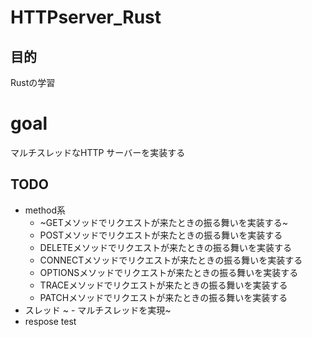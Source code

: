 # HTTPserver_Rust
## 目的
Rustの学習

# goal
マルチスレッドなHTTP サーバーを実装する

## TODO
- method系
  - ~GETメソッドでリクエストが来たときの振る舞いを実装する~
  - POSTメソッドでリクエストが来たときの振る舞いを実装する
  - DELETEメソッドでリクエストが来たときの振る舞いを実装する
  - CONNECTメソッドでリクエストが来たときの振る舞いを実装する
  - OPTIONSメソッドでリクエストが来たときの振る舞いを実装する
  - TRACEメソッドでリクエストが来たときの振る舞いを実装する
  - PATCHメソッドでリクエストが来たときの振る舞いを実装する
- スレッド
~  - マルチスレッドを実現~
- respose test
